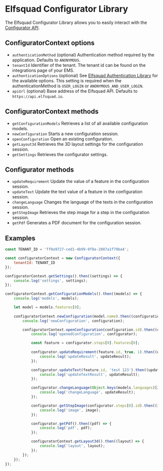 # Elfsquad Configurator Library

The Elfsquad Configurator Library allows you to easily interact with the [Configurator API](https://docs.elfsquad.io/apis/configurator).

## ConfiguratorContext options
* `authenticationMethod` (optional) Authentication method required by the application. Defaults to `ANONYMOUS`.
* `tenantId` Identifier of the tenant. The tenant id can be found on the integrations page of your EMS.
* `authenticationOptions` (optional) See [Elfsquad Authentication Library](https://github.com/Elfsquad/authentication) for the available options. This setting is required when the authenticationMethod is `USER_LOGIN` or `ANONYMOUS_AND_USER_LOGIN`.
* `apiUrl` (optional) Base address of the Elfsquad API. Defaults to `https://api.elfsquad.io`.

## ConfiguratorContext methods
* `getConfigurationModels` Retrieves a list of all available configuration models.
* `newConfiguration` Starts a new configuration session.
* `openConfiguration` Open an existing configuration.
* `getLayout3d` Retrieves the 3D layout settings for the configuration session.
* `getSettings` Retrieves the configurator settings.

## Configurator methods
* `updateRequirement` Update the value of a feature in the configuration session.
* `updateText` Update the text value of a feature in the configuration session.
* `changeLanguage` Changes the language of the texts in the configuration session.
* `getStepImage` Retrieves the step image for a step in the configuration session.
* `getPdf` Generates a PDF document for the configuration session.

## Examples
```javascript
const TENANT_ID = 'ff0a9727-ced1-4b99-9f8a-2087a1f79ba4';

const configuratorContext = new ConfiguratorContext({
    tenantId: TENANT_ID
});

configuratorContext.getSettings().then((settings) => {
    console.log('settings', settings);
});

configuratorContext.getConfigurationModels().then((models) => {
    console.log('models', models);

    let model = models.features[0];
    
    configuratorContext.newConfiguration(model.name).then((configuration) => {
        console.log('newConfiguration', configuration);

        configuratorContext.openConfiguration(configuration.id).then((configurator) => {
            console.log('openedConfiguration', configurator);

            const feature = configurator.steps[0].features[0];
            
            configurator.updateRequirement(feature.id, true, 1).then((updateResult) => {
                console.log('updateResult', updateResult);
            });

            configurator.updateText(feature.id, 'test 123').then((updateResult) => {
                console.log('updateTextResult', updateResult);
            });

            configurator.changeLanguage(Object.keys(models.languages)[2]).then((updateResult) => {
                console.log('changeLanguage', updateResult);
            });

            configurator.getStepImage(configurator.steps[0].id).then((image) => {
                console.log('image', image);
            });

            configurator.getPdf().then((pdf) => {
                console.log('pdf', pdf);
            });

            configuratorContext.getLayout3d().then((layout) => {
                console.log('layout', layout);
            });
        });
    });
});
```